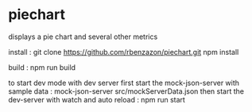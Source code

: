# piechart
displays a pie chart and several other metrics

install :
	git clone https://github.com/rbenzazon/piechart.git
	npm install

build :
	npm run build


to start dev mode with dev server
first start the mock-json-server with sample data :
	mock-json-server src/mockServerData.json
then start the dev-server with watch and auto reload :
	npm run start